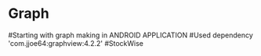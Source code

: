 # Graph
#Starting with graph making in ANDROID APPLICATION
#Used dependency 'com.jjoe64:graphview:4.2.2'
#StockWise
